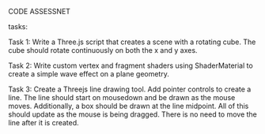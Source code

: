 CODE ASSESSNET

tasks:

Task 1: Write a Three.js script that creates a scene with a rotating cube. The cube should rotate continuously on both the x and y axes.

Task 2: Write custom vertex and fragment shaders using ShaderMaterial to create a simple wave effect on a plane geometry.

Task 3: Create a Threejs line drawing tool.  Add pointer controls to create a line. The line should start on mousedown and be drawn as the mouse moves.  Additionally, a box should be drawn at the line midpoint.  All of this should update as the mouse is being dragged. There is no need to move the line after it is created.

